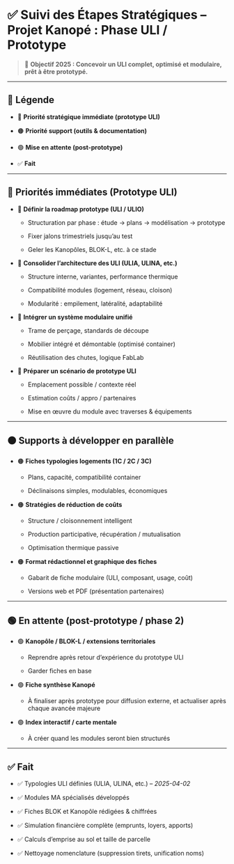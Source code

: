 # ✅ Suivi des Étapes Stratégiques – Projet **Kanopé : Phase ULI / Prototype**

> 🎯 **Objectif 2025 : Concevoir un ULI complet, optimisé et modulaire, prêt à être prototypé.**

---

## 📌 Légende

- 🔴 **Priorité stratégique immédiate (prototype ULI)**
    
- 🟠 **Priorité support (outils & documentation)**
    
- 🟢 **Mise en attente (post-prototype)**
    
- ✅ **Fait**
    

---

## 🔴 Priorités immédiates (Prototype ULI)

-  🔴 **Définir la roadmap prototype (ULI / ULIO)**
    
    - Structuration par phase : étude → plans → modélisation → prototype
        
    - Fixer jalons trimestriels jusqu’au test
        
    - Geler les Kanopôles, BLOK-L, etc. à ce stade
        
-  🔴 **Consolider l’architecture des ULI (ULIA, ULINA, etc.)**
    
    - Structure interne, variantes, performance thermique
        
    - Compatibilité modules (logement, réseau, cloison)
        
    - Modularité : empilement, latéralité, adaptabilité
        
-  🔴 **Intégrer un système modulaire unifié**
    
    - Trame de perçage, standards de découpe
        
    - Mobilier intégré et démontable (optimisé container)
        
    - Réutilisation des chutes, logique FabLab
        
-  🔴 **Préparer un scénario de prototype ULI**
    
    - Emplacement possible / contexte réel
        
    - Estimation coûts / appro / partenaires
        
    - Mise en œuvre du module avec traverses & équipements
        

---

## 🟠 Supports à développer en parallèle

-  🟠 **Fiches typologies logements (1C / 2C / 3C)**
    
    - Plans, capacité, compatibilité container
        
    - Déclinaisons simples, modulables, économiques
        
-  🟠 **Stratégies de réduction de coûts**
    
    - Structure / cloisonnement intelligent
        
    - Production participative, récupération / mutualisation
        
    - Optimisation thermique passive
        
-  🟠 **Format rédactionnel et graphique des fiches**
    
    - Gabarit de fiche modulaire (ULI, composant, usage, coût)
        
    - Versions web et PDF (présentation partenaires)
        

---

## 🟢 En attente (post-prototype / phase 2)

-  🟢 **Kanopôle / BLOK-L / extensions territoriales**
    
    - Reprendre après retour d’expérience du prototype ULI
        
    - Garder fiches en base
        
-  🟢 **Fiche synthèse Kanopé**
    
    - À finaliser après prototype pour diffusion externe, et actualiser après chaque avancée majeure
        
-  🟢 **Index interactif / carte mentale**
    
    - À créer quand les modules seront bien structurés
        

---

## ✅ Fait

- ✅ Typologies ULI définies (ULIA, ULINA, etc.) – _2025-04-02_
    
- ✅ Modules MA spécialisés développés
    
- ✅ Fiches BLOK et Kanopôle rédigées & chiffrées
    
- ✅ Simulation financière complète (emprunts, loyers, apports)
    
- ✅ Calculs d’emprise au sol et taille de parcelle
    
- ✅ Nettoyage nomenclature (suppression tirets, unification noms)